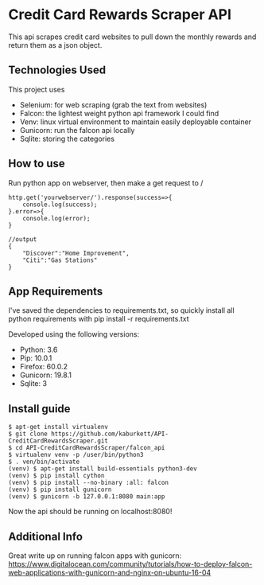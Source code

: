 # Credit Card Rewards Scraper API

This api scrapes credit card websites to pull down the monthly rewards and return them as a json object.

## Technologies Used

This project uses

* Selenium: for web scraping (grab the text from websites)
* Falcon: the lightest weight python api framework I could find
* Venv: linux virtual environment to maintain easily deployable container
* Gunicorn: run the falcon api locally
* Sqlite: storing the categories

## How to use

Run python app on webserver, then make a get request to /

    http.get('yourwebserver/').response(success=>{
        console.log(success);
    }.error=>{
        console.log(error);
    }

    //output
    {
        "Discover":"Home Improvement",
        "Citi":"Gas Stations"
    }

## App Requirements

I've saved the dependencies to requirements.txt, so quickly install all python requirements with pip install -r requirements.txt

Developed using the following versions:

* Python: 3.6
* Pip: 10.0.1
* Firefox: 60.0.2
* Gunicorn: 19.8.1
* Sqlite: 3

## Install guide

    $ apt-get install virtualenv
    $ git clone https://github.com/kaburkett/API-CreditCardRewardsScraper.git
    $ cd API-CreditCardRewardsScraper/falcon_api
    $ virtualenv venv -p /user/bin/python3
    $ . ven/bin/activate
    (venv) $ apt-get install build-essentials python3-dev
    (venv) $ pip install cython
    (venv) $ pip install --no-binary :all: falcon
    (venv) $ pip install gunicorn
    (venv) $ gunicorn -b 127.0.0.1:8080 main:app 

Now the api should be running on localhost:8080!

## Additional Info

Great write up on running falcon apps with gunicorn: https://www.digitalocean.com/community/tutorials/how-to-deploy-falcon-web-applications-with-gunicorn-and-nginx-on-ubuntu-16-04
